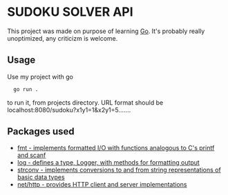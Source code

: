# SUDOKU SOLVER API

This project was made on purpose of learning [Go](https://go.dev/). It's probably really unoptimized, any criticizm is welcome.


## Usage

Use my project with go

```bash
  go run .
```

to run it, from projects directory.
URL format should be localhost:8080/sudoku?x1y1=1&x2y1=5.......


## Packages used

 -	[fmt                    - implements formatted I/O with functions analogous to C's printf and scanf](https://pkg.go.dev/fmt)
 -	[log                     - defines a type, Logger, with methods for formatting output](https://pkg.go.dev/os)
 -	[strconv                - implements conversions to and from string representations of basic data types](https://pkg.go.dev/strconv)
 -	[net/http         - provides HTTP client and server implementations](https://pkg.go.dev/text/tabwriter)
